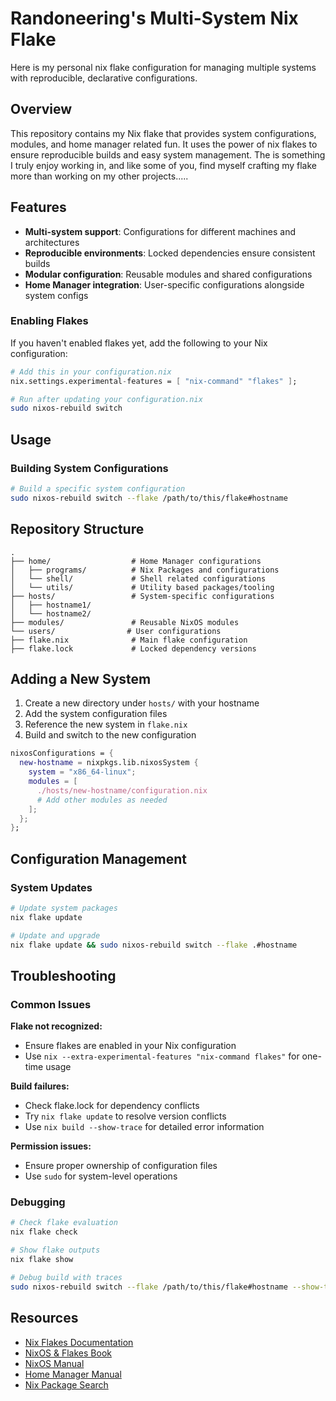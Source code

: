 # Randoneering's Multi-System Nix Flake

Here is my personal nix flake configuration for managing multiple systems with reproducible, declarative configurations.

## Overview

This repository contains my Nix flake that provides system configurations, modules, and home manager related fun. It uses the power of nix flakes to ensure reproducible builds and easy system management. The is something I truly enjoy working in, and like some of you, find myself crafting my flake more than working on my other projects.....

## Features

- **Multi-system support**: Configurations for different machines and architectures
- **Reproducible environments**: Locked dependencies ensure consistent builds
- **Modular configuration**: Reusable modules and shared configurations
- **Home Manager integration**: User-specific configurations alongside system configs


### Enabling Flakes

If you haven't enabled flakes yet, add the following to your Nix configuration:

```nix
# Add this in your configuration.nix
nix.settings.experimental-features = [ "nix-command" "flakes" ];
```

```bash
# Run after updating your configuration.nix
sudo nixos-rebuild switch
```

## Usage

### Building System Configurations

```bash
# Build a specific system configuration
sudo nixos-rebuild switch --flake /path/to/this/flake#hostname
```


## Repository Structure

```
.
├── home/                  # Home Manager configurations
│   ├── programs/          # Nix Packages and configurations
│   └── shell/             # Shell related configurations
│   └── utils/             # Utility based packages/tooling
├── hosts/                 # System-specific configurations
│   ├── hostname1/
│   └── hostname2/
├── modules/               # Reusable NixOS modules
└── users/                # User configurations
├── flake.nix              # Main flake configuration
├── flake.lock             # Locked dependency versions
```

## Adding a New System

1. Create a new directory under `hosts/` with your hostname
2. Add the system configuration files
3. Reference the new system in `flake.nix`
4. Build and switch to the new configuration


```nix
nixosConfigurations = {
  new-hostname = nixpkgs.lib.nixosSystem {
    system = "x86_64-linux";
    modules = [
      ./hosts/new-hostname/configuration.nix
      # Add other modules as needed
    ];
  };
};
```

## Configuration Management

### System Updates

```bash
# Update system packages
nix flake update

# Update and upgrade
nix flake update && sudo nixos-rebuild switch --flake .#hostname
```


## Troubleshooting

### Common Issues

**Flake not recognized:**
- Ensure flakes are enabled in your Nix configuration
- Use `nix --extra-experimental-features "nix-command flakes"` for one-time usage

**Build failures:**
- Check flake.lock for dependency conflicts
- Try `nix flake update` to resolve version conflicts
- Use `nix build --show-trace` for detailed error information

**Permission issues:**
- Ensure proper ownership of configuration files
- Use `sudo` for system-level operations

### Debugging

```bash
# Check flake evaluation
nix flake check

# Show flake outputs
nix flake show

# Debug build with traces
sudo nixos-rebuild switch --flake /path/to/this/flake#hostname --show-trace --print-build-logs
```

## Resources

- [Nix Flakes Documentation](https://nixos.wiki/wiki/Flakes)
- [NixOS & Flakes Book](https://nixos-and-flakes.thiscute.world/)
- [NixOS Manual](https://nixos.org/manual/nixos/stable/)
- [Home Manager Manual](https://nix-community.github.io/home-manager/)
- [Nix Package Search](https://search.nixos.org/)
